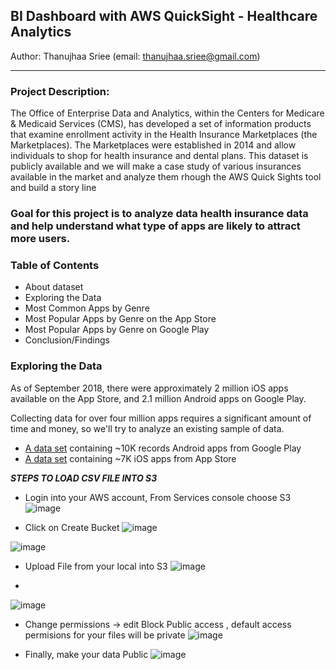 ## BI Dashboard with AWS QuickSight - Healthcare Analytics
Author: Thanujhaa Sriee (email: thanujhaa.sriee@gmail.com)
<hr height: 5px>

### Project Description:
The Office of Enterprise Data and Analytics, within the Centers for Medicare & Medicaid Services (CMS), has developed a set of information products that examine enrollment activity in the Health Insurance Marketplaces (the Marketplaces).  The Marketplaces were established in 2014 and allow individuals to shop for health insurance and dental plans. This dataset is publicly available and we will make a case study of various insurances available in the market and analyze them rhough the AWS Quick Sights tool and build a story line 

### Goal for this project is to analyze data health insurance data and help understand what type of apps are likely to attract more users.</span>

### Table of Contents
* About dataset
* Exploring the Data
* Most Common Apps by Genre
* Most Popular Apps by Genre on the App Store
* Most Popular Apps by Genre on Google Play
* Conclusion/Findings

### Exploring the Data
As of September 2018, there were approximately 2 million iOS apps available on the App Store, and 2.1 million Android apps on Google Play.

Collecting data for over four million apps requires a significant amount of time and money, so we'll try to analyze an existing sample of data. 

* [A data set](https://www.kaggle.com/lava18/google-play-store-apps) containing ~10K records Android apps from Google Play
* [A data set](https://www.kaggle.com/ramamet4/app-store-apple-data-set-10k-apps) containing ~7K iOS apps from App Store

***STEPS TO LOAD CSV FILE INTO S3***
* Login into your AWS account, From Services console choose S3
![image](https://user-images.githubusercontent.com/69738890/101584095-77a94800-39a2-11eb-8c55-fe8f5d2e263b.png)

* Click on Create Bucket
![image](https://user-images.githubusercontent.com/69738890/101584163-a1fb0580-39a2-11eb-99ca-1fad55dd6752.png)


![image](https://user-images.githubusercontent.com/69738890/101584235-cce55980-39a2-11eb-9fb2-e879bff929ee.png)

* Upload File from your local into S3
![image](https://user-images.githubusercontent.com/69738890/101584298-f69e8080-39a2-11eb-91df-f18062ea0b13.png)

*
![image](https://user-images.githubusercontent.com/69738890/101584384-29487900-39a3-11eb-8b87-9c17275b2aa3.png)

* Change permissions -> edit Block Public access , default access permisions for your files will be private
![image](https://user-images.githubusercontent.com/69738890/101584426-411ffd00-39a3-11eb-94d0-c38e8b0eba9f.png)

* Finally, make your data Public 
![image](https://user-images.githubusercontent.com/69738890/101584543-8fcd9700-39a3-11eb-9303-c9f0e15aa484.png)






